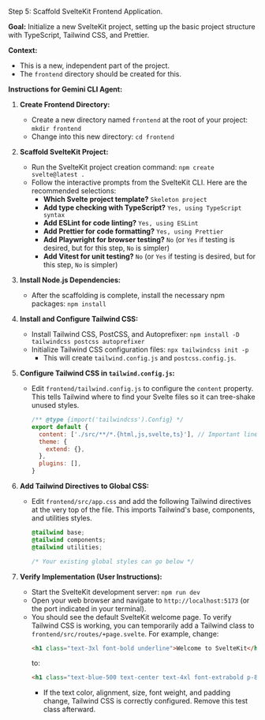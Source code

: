 Step 5: Scaffold SvelteKit Frontend Application.

**Goal:** Initialize a new SvelteKit project, setting up the basic project structure with TypeScript, Tailwind CSS, and Prettier.

**Context:**
*   This is a new, independent part of the project.
*   The `frontend` directory should be created for this.

**Instructions for Gemini CLI Agent:**

1.  **Create Frontend Directory:**
    *   Create a new directory named `frontend` at the root of your project: `mkdir frontend`
    *   Change into this new directory: `cd frontend`

2.  **Scaffold SvelteKit Project:**
    *   Run the SvelteKit project creation command: `npm create svelte@latest .`
    *   Follow the interactive prompts from the SvelteKit CLI. Here are the recommended selections:
        *   **Which Svelte project template?** `Skeleton project`
        *   **Add type checking with TypeScript?** `Yes, using TypeScript syntax`
        *   **Add ESLint for code linting?** `Yes, using ESLint`
        *   **Add Prettier for code formatting?** `Yes, using Prettier`
        *   **Add Playwright for browser testing?** `No` (or `Yes` if testing is desired, but for this step, `No` is simpler)
        *   **Add Vitest for unit testing?** `No` (or `Yes` if testing is desired, but for this step, `No` is simpler)

3.  **Install Node.js Dependencies:**
    *   After the scaffolding is complete, install the necessary npm packages: `npm install`

4.  **Install and Configure Tailwind CSS:**
    *   Install Tailwind CSS, PostCSS, and Autoprefixer: `npm install -D tailwindcss postcss autoprefixer`
    *   Initialize Tailwind CSS configuration files: `npx tailwindcss init -p`
        *   This will create `tailwind.config.js` and `postcss.config.js`.

5.  **Configure Tailwind CSS in `tailwind.config.js`:**
    *   Edit `frontend/tailwind.config.js` to configure the `content` property. This tells Tailwind where to find your Svelte files so it can tree-shake unused styles.
        ```javascript
        /** @type {import('tailwindcss').Config} */
        export default {
          content: ['./src/**/*.{html,js,svelte,ts}'], // Important line
          theme: {
            extend: {},
          },
          plugins: [],
        }
        ```

6.  **Add Tailwind Directives to Global CSS:**
    *   Edit `frontend/src/app.css` and add the following Tailwind directives at the very top of the file. This imports Tailwind's base, components, and utilities styles.
        ```css
        @tailwind base;
        @tailwind components;
        @tailwind utilities;

        /* Your existing global styles can go below */
        ```

7.  **Verify Implementation (User Instructions):**
    *   Start the SvelteKit development server: `npm run dev`
    *   Open your web browser and navigate to `http://localhost:5173` (or the port indicated in your terminal).
    *   You should see the default SvelteKit welcome page. To verify Tailwind CSS is working, you can temporarily add a Tailwind class to `frontend/src/routes/+page.svelte`. For example, change:
        ```html
        <h1 class="text-3xl font-bold underline">Welcome to SvelteKit</h1>
        ```
        to:
        ```html
        <h1 class="text-blue-500 text-center text-4xl font-extrabold p-8">Welcome to SvelteKit</h1>
        ```
        *   If the text color, alignment, size, font weight, and padding change, Tailwind CSS is correctly configured. Remove this test class afterward.
